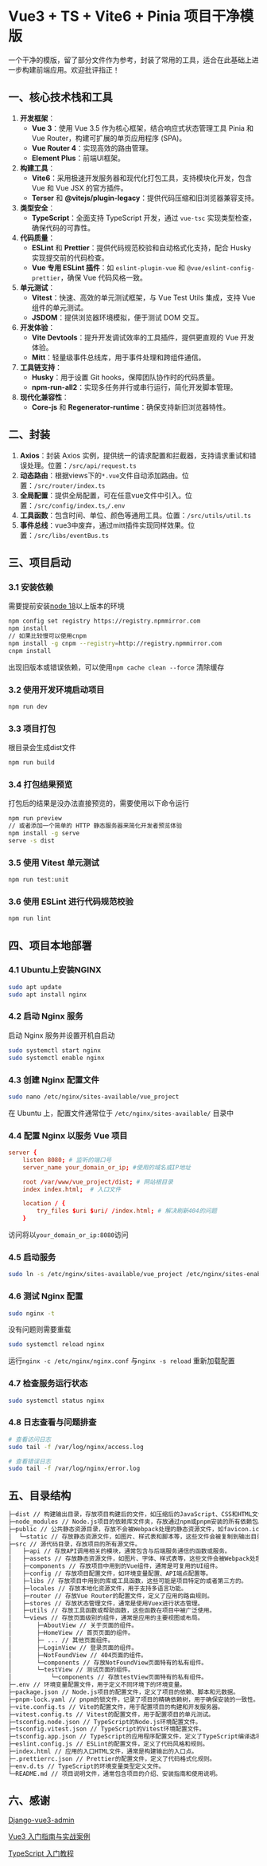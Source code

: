 # Vue3 + TS + Vite6 + Pinia 项目干净模版

一个干净的模版，留了部分文件作为参考，封装了常用的工具，适合在此基础上进一步构建前端应用。欢迎批评指正！

## 一、核心技术栈和工具

1. **开发框架**：
    - **Vue 3**：使用 Vue 3.5 作为核心框架，结合响应式状态管理工具 Pinia 和 Vue Router，构建可扩展的单页应用程序 (SPA)。
    - **Vue Router 4**：实现高效的路由管理。
    - **Element Plus**：前端UI框架。
2. **构建工具**：
    - **Vite6**：采用极速开发服务器和现代化打包工具，支持模块化开发，包含 Vue 和 Vue JSX 的官方插件。
    - **Terser** 和 **@vitejs/plugin-legacy**：提供代码压缩和旧浏览器兼容支持。
3. **类型安全**：
    - **TypeScript**：全面支持 TypeScript 开发，通过 `vue-tsc` 实现类型检查，确保代码的可靠性。
4. **代码质量**：
    - **ESLint** 和 **Prettier**：提供代码规范校验和自动格式化支持，配合 Husky 实现提交前的代码检查。
    - **Vue 专用 ESLint 插件**：如 `eslint-plugin-vue` 和 `@vue/eslint-config-prettier`，确保 Vue 代码风格一致。
5. **单元测试**：
    - **Vitest**：快速、高效的单元测试框架，与 Vue Test Utils 集成，支持 Vue 组件的单元测试。
    - **JSDOM**：提供浏览器环境模拟，便于测试 DOM 交互。
6. **开发体验**：
    - **Vite Devtools**：提升开发调试效率的工具插件，提供更直观的 Vue 开发体验。
    - **Mitt**：轻量级事件总线库，用于事件处理和跨组件通信。
7. **工具链支持**：
    - **Husky**：用于设置 Git hooks，保障团队协作时的代码质量。
    - **npm-run-all2**：实现多任务并行或串行运行，简化开发脚本管理。
8. **现代化兼容性**：
    - **Core-js** 和 **Regenerator-runtime**：确保支持新旧浏览器特性。

## 二、封装

1. **Axios**：封装 Axios 实例，提供统一的请求配置和拦截器，支持请求重试和错误处理。位置：`/src/api/request.ts`
2. **动态路由**：根据views下的`*.vue`文件自动添加路由。位置：`/src/router/index.ts`
3. **全局配置**：提供全局配置，可在任意vue文件中引入。位置：`/src/config/index.ts`,`/.env`
4. **工具函数**：包含时间、单位、颜色等通用工具。位置：`/src/utils/util.ts`
5. **事件总线**：vue3中废弃，通过mitt插件实现同样效果。位置：`/src/libs/eventBus.ts`

## 三、项目启动

### 3.1 安装依赖

需要提前安装[node 18](https://nodejs.org/zh-cn)以上版本的环境

```sh
npm config set registry https://registry.npmmirror.com
npm install
// 如果比较慢可以使用cnpm
npm install -g cnpm --registry=http://registry.npmmirror.com
cnpm install
```

出现旧版本或错误依赖，可以使用`npm cache clean --force` 清除缓存

### 3.2 使用开发环境启动项目

```sh
npm run dev
```

### 3.3 项目打包

根目录会生成dist文件

```sh
npm run build
```

### 3.4 打包结果预览

打包后的结果是没办法直接预览的，需要使用以下命令运行

```sh
npm run preview
// 或者添加一个简单的 HTTP 静态服务器来简化开发者预览体验
npm install -g serve
serve -s dist
```

### 3.5 使用 Vitest 单元测试

```sh
npm run test:unit
```

### 3.6 使用 ESLint 进行代码规范校验

```sh
npm run lint
```

## 四、项目本地部署

### 4.1 Ubuntu上安装NGINX

```sh
sudo apt update
sudo apt install nginx
```

### 4.2 启动 Nginx 服务

启动 Nginx 服务并设置开机自启动

```sh
sudo systemctl start nginx
sudo systemctl enable nginx
```

### 4.3 创建 Nginx 配置文件

```sh
sudo nano /etc/nginx/sites-available/vue_project
```

在 Ubuntu 上，配置文件通常位于 `/etc/nginx/sites-available/` 目录中

### 4.4 配置 Nginx 以服务 Vue 项目

```conf
server {
    listen 8080; # 监听的端口号
    server_name your_domain_or_ip; #使用的域名或IP地址

    root /var/www/vue_project/dist; # 网站根目录
    index index.html;  # 入口文件

    location / {
        try_files $uri $uri/ /index.html; # 解决刷新404的问题
    }
```

访问将以`your_domain_or_ip:8080`访问

### 4.5 启动服务

```sh
sudo ln -s /etc/nginx/sites-available/vue_project /etc/nginx/sites-enabled/
```

### 4.6 测试 Nginx 配置

```sh
sudo nginx -t
```

没有问题则需要重载

```sh
sudo systemctl reload nginx
```

运行`nginx -c /etc/nginx/nginx.conf` 与`nginx -s reload` 重新加载配置

### 4.7 检查服务运行状态

```sh
sudo systemctl status nginx
```

### 4.8 日志查看与问题排查

```sh
# 查看访问日志
sudo tail -f /var/log/nginx/access.log

# 查看错误日志
sudo tail -f /var/log/nginx/error.log
```

## 五、目录结构

```sh
├─dist // 构建输出目录，存放项目构建后的文件，如压缩后的JavaScript、CSS和HTML文件。
├─node_modules // Node.js项目的依赖库文件夹，存放通过npm或pnpm安装的所有依赖包。
├─public // 公共静态资源目录，存放不会被Webpack处理的静态资源文件，如favicon.ico、robots.txt等。
│  └─static // 存放静态资源文件，如图片、样式表和脚本等，这些文件会被复制到输出目录。
├─src // 源代码目录，存放项目的所有源文件。
│   ├─api // 存放API调用相关的模块，通常包含与后端服务通信的函数或服务。
│   ├─assets // 存放静态资源文件，如图片、字体、样式表等，这些文件会被Webpack处理。
│   ├─components // 存放项目中用到的Vue组件，通常是可复用的UI组件。
│   ├─config // 存放项目配置文件，如环境变量配置、API端点配置等。
│   ├─libs // 存放项目中用到的库或工具函数，这些可能是项目特定的或者第三方的。
│   ├─locales // 存放本地化资源文件，用于支持多语言功能。
│   ├─router // 存放Vue Router的配置文件，定义了应用的路由规则。
│   ├─stores // 存放状态管理文件，通常是使用Vuex进行状态管理。
│   ├─utils // 存放工具函数或帮助函数，这些函数在项目中被广泛使用。
│   └─views // 存放页面级别的组件，通常是应用的主要视图或布局。
│       ├─AboutView // 关于页面的组件。
│       ├─HomeView // 首页页面的组件。
│       ├─ ... // 其他页面组件。
│       ├─LoginView // 登录页面的组件。
│       ├─NotFoundView // 404页面的组件。
│       └─components // 存放NotFoundView页面特有的私有组件。
│       └─testView // 测试页面的组件。
│           └─components // 存放testView页面特有的私有组件。
├─.env // 环境变量配置文件，用于定义不同环境下的环境变量。
├─package.json // Node.js项目的配置文件，定义了项目的依赖、脚本和元数据。
├─pnpm-lock.yaml // pnpm的锁文件，记录了项目的精确依赖树，用于确保安装的一致性。
├─vite.config.ts // Vite的配置文件，用于配置项目的构建和开发服务器。
├─vitest.config.ts // Vitest的配置文件，用于配置项目的单元测试。
├─tsconfig.node.json // TypeScript的Node.js环境配置文件。
├─tsconfig.vitest.json // TypeScript的Vitest环境配置文件。
├─tsconfig.app.json // TypeScript的应用程序配置文件，定义了TypeScript编译选项。
├─eslint.config.js // ESLint的配置文件，定义了代码风格和规则。
├─index.html // 应用的入口HTML文件，通常是构建输出的入口点。
├─.prettierrc.json // Prettier的配置文件，定义了代码格式化规则。
├─env.d.ts // TypeScript的环境变量类型定义文件。
└─README.md // 项目说明文件，通常包含项目的介绍、安装指南和使用说明。
```

## 六、感谢

[Django-vue3-admin](https://github.com/huge-dream/django-vue3-admin)

[Vue3 入门指南与实战案例](https://vue3.chengpeiquan.com/)

[TypeScript 入门教程](https://ts.xcatliu.com/)

